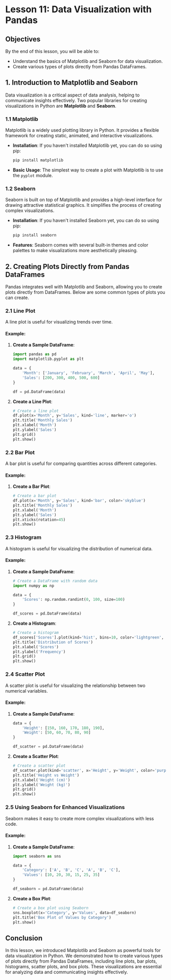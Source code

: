# Lesson 11: Data Visualization with Pandas

## Objectives
By the end of this lesson, you will be able to:
- Understand the basics of Matplotlib and Seaborn for data visualization.
- Create various types of plots directly from Pandas DataFrames.

## 1. Introduction to Matplotlib and Seaborn

Data visualization is a critical aspect of data analysis, helping to communicate insights effectively. Two popular libraries for creating visualizations in Python are **Matplotlib** and **Seaborn**.

### 1.1 Matplotlib

Matplotlib is a widely used plotting library in Python. It provides a flexible framework for creating static, animated, and interactive visualizations.

- **Installation**: If you haven't installed Matplotlib yet, you can do so using pip:
  ```bash
  pip install matplotlib
  ```

- **Basic Usage**: The simplest way to create a plot with Matplotlib is to use the `pyplot` module.

### 1.2 Seaborn

Seaborn is built on top of Matplotlib and provides a high-level interface for drawing attractive statistical graphics. It simplifies the process of creating complex visualizations.

- **Installation**: If you haven't installed Seaborn yet, you can do so using pip:
  ```bash
  pip install seaborn
  ```

- **Features**: Seaborn comes with several built-in themes and color palettes to make visualizations more aesthetically pleasing.

## 2. Creating Plots Directly from Pandas DataFrames

Pandas integrates well with Matplotlib and Seaborn, allowing you to create plots directly from DataFrames. Below are some common types of plots you can create.

### 2.1 Line Plot

A line plot is useful for visualizing trends over time.

#### Example:

1. **Create a Sample DataFrame**:
   ```python
   import pandas as pd
   import matplotlib.pyplot as plt

   data = {
       'Month': ['January', 'February', 'March', 'April', 'May'],
       'Sales': [200, 300, 400, 500, 600]
   }

   df = pd.DataFrame(data)
   ```

2. **Create a Line Plot**:
   ```python
   # Create a line plot
   df.plot(x='Month', y='Sales', kind='line', marker='o')
   plt.title('Monthly Sales')
   plt.xlabel('Month')
   plt.ylabel('Sales')
   plt.grid()
   plt.show()
   ```

### 2.2 Bar Plot

A bar plot is useful for comparing quantities across different categories.

#### Example:

1. **Create a Bar Plot**:
   ```python
   # Create a bar plot
   df.plot(x='Month', y='Sales', kind='bar', color='skyblue')
   plt.title('Monthly Sales')
   plt.xlabel('Month')
   plt.ylabel('Sales')
   plt.xticks(rotation=45)
   plt.show()
   ```

### 2.3 Histogram

A histogram is useful for visualizing the distribution of numerical data.

#### Example:

1. **Create a Sample DataFrame**:
   ```python
   # Create a DataFrame with random data
   import numpy as np

   data = {
       'Scores': np.random.randint(0, 100, size=100)
   }

   df_scores = pd.DataFrame(data)
   ```

2. **Create a Histogram**:
   ```python
   # Create a histogram
   df_scores['Scores'].plot(kind='hist', bins=10, color='lightgreen', edgecolor='black')
   plt.title('Distribution of Scores')
   plt.xlabel('Scores')
   plt.ylabel('Frequency')
   plt.grid()
   plt.show()
   ```

### 2.4 Scatter Plot

A scatter plot is useful for visualizing the relationship between two numerical variables.

#### Example:

1. **Create a Sample DataFrame**:
   ```python
   data = {
       'Height': [150, 160, 170, 180, 190],
       'Weight': [50, 60, 70, 80, 90]
   }

   df_scatter = pd.DataFrame(data)
   ```

2. **Create a Scatter Plot**:
   ```python
   # Create a scatter plot
   df_scatter.plot(kind='scatter', x='Height', y='Weight', color='purple')
   plt.title('Height vs Weight')
   plt.xlabel('Height (cm)')
   plt.ylabel('Weight (kg)')
   plt.grid()
   plt.show()
   ```

### 2.5 Using Seaborn for Enhanced Visualizations

Seaborn makes it easy to create more complex visualizations with less code.

#### Example:

1. **Create a Sample DataFrame**:
   ```python
   import seaborn as sns

   data = {
       'Category': ['A', 'B', 'C', 'A', 'B', 'C'],
       'Values': [10, 20, 30, 15, 25, 35]
   }

   df_seaborn = pd.DataFrame(data)
   ```

2. **Create a Box Plot**:
   ```python
   # Create a box plot using Seaborn
   sns.boxplot(x='Category', y='Values', data=df_seaborn)
   plt.title('Box Plot of Values by Category')
   plt.show()
   ```

## Conclusion

In this lesson, we introduced Matplotlib and Seaborn as powerful tools for data visualization in Python. We demonstrated how to create various types of plots directly from Pandas DataFrames, including line plots, bar plots, histograms, scatter plots, and box plots. These visualizations are essential for analyzing data and communicating insights effectively.
